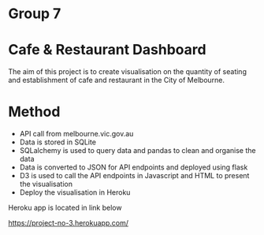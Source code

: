 # Group 7

# Cafe & Restaurant Dashboard
The aim of this project is to create visualisation on the quantity of seating and establishment of cafe and restaurant in the City of Melbourne.  

# Method
- API call from melbourne.vic.gov.au
- Data is stored in SQLite
- SQLalchemy is used to query data and pandas to clean and organise the data
- Data is converted to JSON for API endpoints and deployed using flask
- D3 is used to call the API endpoints in Javascript and HTML to present the visualisation
- Deploy the visualisation in Heroku

Heroku app is located in link below

https://project-no-3.herokuapp.com/